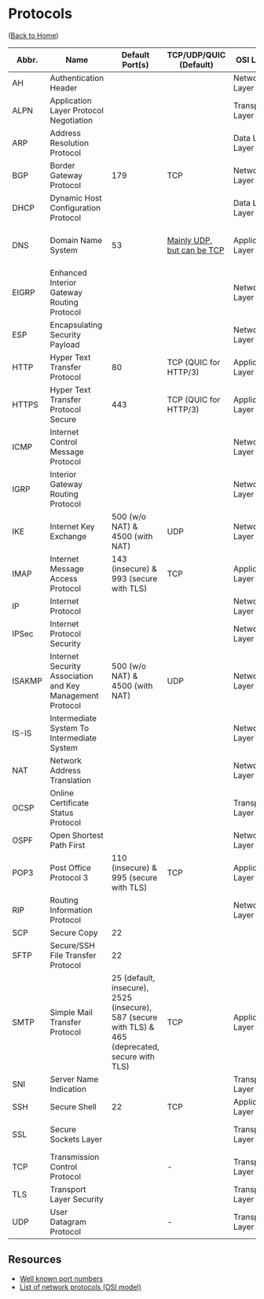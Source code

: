 # Protocols

([Back to Home](README.md))

Abbr. | Name | Default Port(s) | TCP/UDP/QUIC (Default) | OSI Layer | Remarks
----- | ---- | ---- | ------- | --------- | -------
AH | Authentication Header | | | Network Layer | [Learn more](ipsec.md#ah)
ALPN | Application Layer Protocol Negotiation | | | Transport Layer | TLS extention.
ARP | Address Resolution Protocol | | | Data Link Layer | [Learn more](https://www.varonis.com/blog/arp-poisoning)
BGP | Border Gateway Protocol | 179 | TCP | Network Layer | [Learn more](bgp.md)
DHCP | Dynamic Host Configuration Protocol | | | Data Link Layer
DNS | Domain Name System | 53 | [Mainly UDP, but can be TCP](https://stackoverflow.com/a/40063445/11958552) | Application Layer | [Learn more.](dns.md) [DNSSEC](dns.md#dnssec) and [DOH](https://www.youtube.com/watch?v=SudCPE1Cn6U) are enhancements.
EIGRP | Enhanced Interior Gateway Routing Protocol | | | Network Layer
ESP | Encapsulating Security Payload | | | Network Layer | [Learn more](ipsec.md#esp)
HTTP | Hyper Text Transfer Protocol | 80 | TCP (QUIC for HTTP/3) | Application Layer | [Learn more](http.md)
HTTPS | Hyper Text Transfer Protocol Secure | 443 | TCP (QUIC for HTTP/3) | Application Layer | [Learn more.](http.md) Also called 'HTTP over TLS (or SSL)'
ICMP | Internet Control Message Protocol | | | Network Layer
IGRP | Interior Gateway Routing Protocol | | | Network Layer
IKE | Internet Key Exchange | 500 (w/o NAT) & 4500 (with NAT) | UDP | Network Layer | [Learn more](ipsec.md#ike)
IMAP | Internet Message Access Protocol | 143 (insecure) & 993 (secure with TLS) | TCP | Application Layer | [Learn more](e-mail.md#imap)
IP | Internet Protocol | | | Network Layer | [Learn more](./ip.md)
IPSec | Internet Protocol Security | | | Network Layer | [Learn more](ipsec.md)
ISAKMP | Internet Security Association and Key Management Protocol | 500 (w/o NAT) & 4500 (with NAT) | UDP | Network Layer | [Learn more](ipsec.md#ikev1)
IS-IS | Intermediate System To Intermediate System | | | Network Layer
NAT | Network Address Translation | | | Network Layer
OCSP | Online Certificate Status Protocol | | | Transport Layer | TLS extension.
OSPF | Open Shortest Path First | | | Network Layer
POP3 | Post Office Protocol 3 | 110 (insecure) & 995 (secure with TLS) | TCP | Application Layer | [Learn more](e-mail.md#pop3)
RIP | Routing Information Protocol | | | Network Layer
SCP | Secure Copy | 22
SFTP | Secure/SSH File Transfer Protocol | 22 | | | [SFTP vs FTPS vs TFTP](https://www.cbtnuggets.com/blog/technology/networking/ftp-ftps-vs-sftp-vs-tftp-when-are-they-used), [FTPS vs SFTP](https://www.howtogeek.com/194740/what-is-the-difference-between-ftps-and-sftp)
SMTP | Simple Mail Transfer Protocol | 25 (default, insecure), 2525 (insecure), 587 (secure with TLS) & 465 (deprecated, secure with TLS) | TCP | Application Layer | [Learn more](e-mail.md#smtp)
SNI | Server Name Indication | | | Transport Layer | TLS extension.
SSH | Secure Shell | 22 | TCP | Application Layer | [Learn more](./ssh.md)
SSL | Secure Sockets Layer | | | Transport Layer | Almost replaced by [TLS](tls.md).
TCP | Transmission Control Protocol | | - | Transport Layer | [Learn more](./tcp.md)
TLS | Transport Layer Security | | | Transport Layer | [Learn more](tls.md)
UDP | User Datagram Protocol | | - | Transport Layer | [Learn more](https://hpbn.co/building-blocks-of-udp)

## Resources

-   [Well known port numbers](https://www.meridianoutpost.com/resources/articles/well-known-tcpip-ports.php)
-   [List of network protocols (OSI model)](https://en.wikipedia.org/wiki/List_of_network_protocols_(OSI_model))
